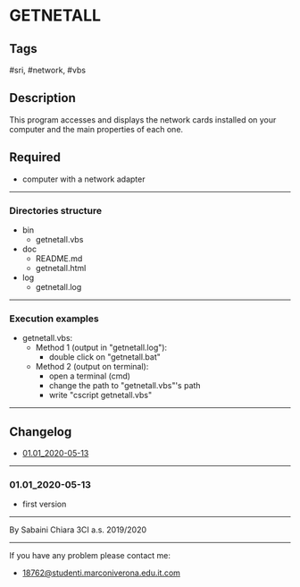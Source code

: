 # GETNETALL

## Tags

 #sri, #network, #vbs

## Description

This program accesses and displays the network cards installed on your computer and the main properties of each one.

## Required

- computer with a network adapter
  
---

### Directories structure

- bin
  - getnetall.vbs
- doc
  - README.md
  - getnetall.html
- log
  - getnetall.log

---

### Execution examples

- getnetall.vbs:
  - Method 1 (output in "getnetall.log"):
    - double click on "getnetall.bat"
  - Method 2 (output on terminal):
    - open a terminal (cmd)
    - change the path to "getnetall.vbs"'s path
    - write "cscript getnetall.vbs"

---

## Changelog

- [01.01_2020-05-13](#0101_2020-05-13)

---

### 01.01_2020-05-13

- first version

---

By Sabaini Chiara 3CI a.s. 2019/2020

---

If you have any problem please contact me:

- 18762@studenti.marconiverona.edu.it.com
